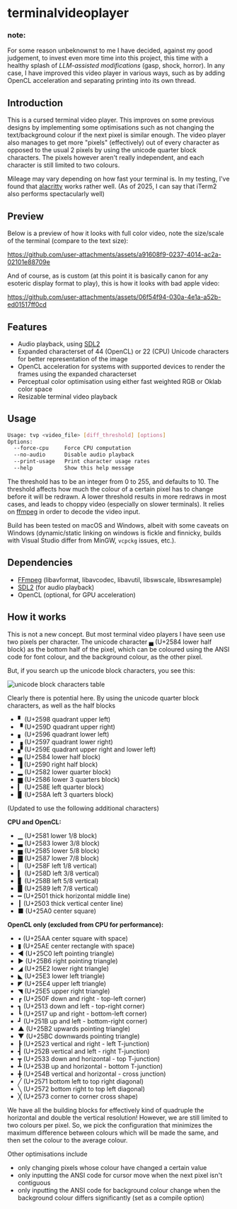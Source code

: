 # terminalvideoplayer

### note:
For some reason unbeknownst to me I have decided, against my good judgement, to invest even 
more time into this project, this time with a healthy splash of _LLM-assisted modifications_
(gasp, shock, horror). In any case, I have improved this video player in various ways, such 
as by adding OpenCL acceleration and separating printing into its own thread.

## Introduction

This is a cursed terminal video player. This improves on some previous designs by implementing some optimisations such
as not changing the text/background colour if the next pixel is similar enough. The video player also manages to get
more "pixels" (effectively) out of every character as opposed to the usual 2 pixels by using the unicode quarter block
characters. The pixels however aren't really independent, and each character is still limited to two colours.

Mileage may vary depending on how fast your terminal is. In my testing, I've found
that [alacritty](https://github.com/alacritty/alacritty) works rather well. (As of 2025, I can say that iTerm2 also performs spectacularly well)

## Preview

Below is a preview of how it looks with full color video, note the size/scale of the terminal (compare to the text size):

https://github.com/user-attachments/assets/a91608f9-0237-4014-ac2a-02101e88709e

And of course, as is custom (at this point it is basically canon for any esoteric display format to play),
this is how it looks with bad apple video:

https://github.com/user-attachments/assets/06f54f94-030a-4e1a-a52b-ed01517ff0cd

## Features

- Audio playback, using [SDL2](https://www.libsdl.org)
- Expanded characterset of 44 (OpenCL) or 22 (CPU) Unicode characters for better representation of the image
- OpenCL acceleration for systems with supported devices to render the frames using the expanded characterset
- Perceptual color optimisation using either fast weighted RGB or Oklab color space
- Resizable terminal video playback

## Usage
```sh
Usage: tvp <video_file> [diff_threshold] [options]
Options:
  --force-cpu     Force CPU computation
  --no-audio      Disable audio playback
  --print-usage   Print character usage rates
  --help          Show this help message
```

The threshold has to be an integer from 0 to 255, and defaults to 10. The threshold affects how much the colour of a
certain pixel has to change before it will be redrawn. A lower threshold results in more redraws in most cases, and
leads to choppy video (especially on slower terminals). It relies on [ffmpeg](https://www.ffmpeg.org/) in order to decode the video input.

Build has been tested on macOS and Windows, albeit with some caveats on Windows (dynamic/static linking on windows 
is fickle and finnicky, builds with Visual Studio differ from MinGW, `vcpckg` issues, etc.).

## Dependencies
- [FFmpeg](https://www.ffmpeg.org) (libavformat, libavcodec, libavutil, libswscale, libswresample)
- [SDL2](https://www.libsdl.org) (for audio playback)
- OpenCL (optional, for GPU acceleration)

## How it works

This is not a new concept. But most terminal video players I have seen use two pixels per character. The unicode
character ▄  (U+2584 lower half block) as the bottom half of the pixel, which can be coloured using the ANSI code for
font colour, and the background colour, as the other pixel.

But, if you search up the unicode block characters, you see this:

![unicode block characters table](./imgs/unicode_block_elements.png)

Clearly there is potential here. By using the unicode quarter block characters, as well as the half blocks

- ▘  (U+2598 quadrant upper left)
- ▝  (U+259D quadrant upper right)
- ▖  (U+2596 quadrant lower left)
- ▗  (U+2597 quadrant lower right)
- ▞  (U+259E quadrant upper right and lower left)
- ▄  (U+2584 lower half block)
- ▐  (U+2590 right half block)
- ▂  (U+2582 lower quarter block)
- ▆  (U+2586 lower 3 quarters block)
- ▎  (U+258E left quarter block)
- ▊  (U+258A left 3 quarters block)

(Updated to use the following additional characters)

**CPU and OpenCL:**
- ▁  (U+2581 lower 1/8 block)
- ▃  (U+2583 lower 3/8 block)
- ▅  (U+2585 lower 5/8 block)
- ▇  (U+2587 lower 7/8 block)
- ▏  (U+258F left 1/8 vertical)
- ▍  (U+258D left 3/8 vertical)
- ▋  (U+258B left 5/8 vertical)
- ▉  (U+2589 left 7/8 vertical)
- ━  (U+2501 thick horizontal middle line)
- ┃  (U+2503 thick vertical center line)
- ■  (U+25A0 center square)

**OpenCL only (excluded from CPU for performance):**
- ▪  (U+25AA center square with space)
- ▮  (U+25AE center rectangle with space)
- ◀  (U+25C0 left pointing triangle)
- ▶  (U+25B6 right pointing triangle)
- ◢  (U+25E2 lower right triangle)
- ◣  (U+25E3 lower left triangle)
- ◤  (U+25E4 upper left triangle)
- ◥  (U+25E5 upper right triangle)
- ┏  (U+250F down and right - top-left corner)
- ┓  (U+2513 down and left - top-right corner)
- ┗  (U+2517 up and right - bottom-left corner)
- ┛  (U+251B up and left - bottom-right corner)
- ▲  (U+25B2 upwards pointing triangle)
- ▼  (U+25BC downwards pointing triangle)
- ┣  (U+2523 vertical and right - left T-junction)
- ┫  (U+252B vertical and left - right T-junction)
- ┳  (U+2533 down and horizontal - top T-junction)
- ┻  (U+253B up and horizontal - bottom T-junction)
- ╋  (U+254B vertical and horizontal - cross junction)
- ╱  (U+2571 bottom left to top right diagonal)
- ╲  (U+2572 bottom right to top left diagonal)
- ╳  (U+2573 corner to corner cross shape)

We have all the building blocks for effectively kind of quadruple the horizontal and double the vertical resolution!
However, we are still limited to two colours per pixel. So, we pick the configuration that minimizes the maximum
difference between colours which will be made the same, and then set the colour to the average colour.

Other optimisations include

- only changing pixels whose colour have changed a certain value
- only inputting the ANSI code for cursor move when the next pixel isn't contiguous
- only inputting the ANSI code for background colour change when the background colour differs significantly (set as a
  compile option)

